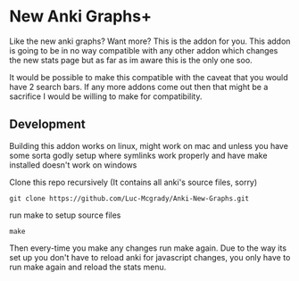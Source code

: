 # New Anki Graphs+

Like the new anki graphs? Want more? This is the addon for you.
This addon is going to be in no way compatible with any other addon which changes the new stats page but as far as im aware this is the only one soo.

It would be possible to make this compatible with the caveat that you would have 2 search bars. If any more addons come out then that might be a sacrifice I would be willing to make for compatibility.


## Development

Building this addon works on linux, might work on mac and unless you have some sorta godly setup where symlinks work properly and have make installed doesn't work on windows

Clone this repo recursively (It contains all anki's source files, sorry)
```
git clone https://github.com/Luc-Mcgrady/Anki-New-Graphs.git
```

run make to setup source files

```
make
``` 

Then every-time you make any changes run make again.
Due to the way its set up you don't have to reload anki for javascript changes, you only have to run make again and reload the stats menu.